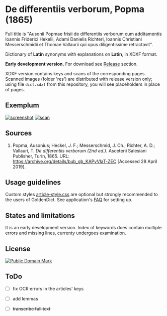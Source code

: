# De differentiis verborum, Popma (1865)

Full title is "Ausonii Popmae frisii de differentiis verborum cum additamentis Ioannis Friderici Hekelii, Adami Danielis Richteri, Ioannis Christiani Messerschmidii et Thomae Vallaurii qui opus diligentissime retractavit".

Dictionary of **Latin** synonyms with explanations on **Latin**, in XDXF format.

**Early development version.** For download see [Release][3] section.

XDXF version contains keys and scans of the corresponding pages. Scanned images (folder 'res') are distributed with release version only; using file `dict.xdxf` from this repository, you will see placeholders in place of pages.


## Exemplum

[![screenshot](https://user-images.githubusercontent.com/13879891/56867170-ef537a80-69ea-11e9-9e3e-9ef37277eb2e.png)](https://user-images.githubusercontent.com/13879891/56866527-e363ba80-69e2-11e9-9a65-1f906d3281dd.png) [![scan](https://user-images.githubusercontent.com/13879891/56866696-0b541d80-69e5-11e9-890c-bc63393d294d.png)](https://user-images.githubusercontent.com/13879891/56866525-e2cb2400-69e2-11e9-8828-31233c39b1ea.png)


## Sources

1. Popma, Ausonius; Heckel, J. F.; Messerschmid, J. Ch.; Richter, A. D.; Vallauri, T. _De differentiis verborum (2nd ed.)._ Asceterii Salesiani Publisher, Turin, 1865. URL: <https://archive.org/details/bub_gb_KAPvVIaT-ZEC> \[Accessed 28 April 2019\].


## Usage guidelines

Custom styles [article-style.css][2] are optional but strongly recommended to the users of GoldenDict. See application's [FAQ][1] for setting up.


## States and limitations

It is an early development version. Index of keywords does contain multiple errors and missing lines, currenty undergoes examination.


## License

<a rel="license" href="http://creativecommons.org/publicdomain/mark/1.0/">
<img src="https://licensebuttons.net/p/mark/1.0/88x31.png"
     style="border-style: none;" alt="Public Domain Mark" />
</a>


## ToDo

* [ ] fix OCR errors in the articles' keys
* [ ] add lemmas
* [ ] ~~transcribe full text~~


[1]: http://goldendict.org/wiki/index.php/FAQ#How_do_I_change_the_font_used_for_the_articles.3F_Or_alter_its_appearance_in_any_other_way.3F
[2]: https://github.com/nikita-moor/latin-dictionary/blob/master/utils/article-style.css
[3]: https://github.com/nikita-moor/latin-dictionary/releases

